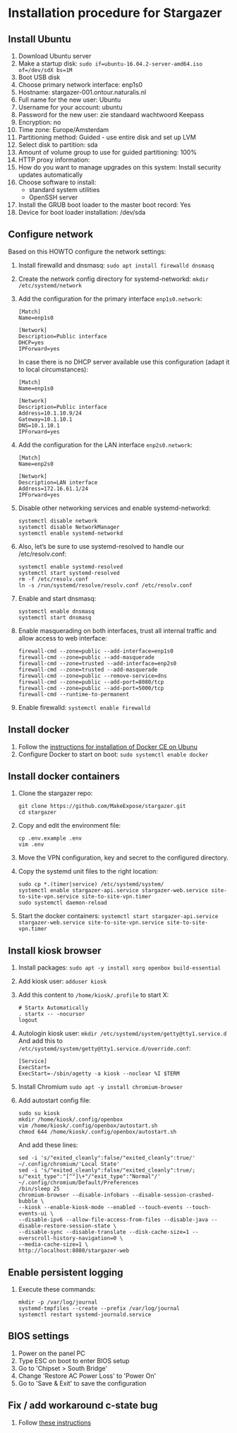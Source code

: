 # Installation procedure for Stargazer

## Install Ubuntu
1.  Download Ubuntu server
2.  Make a startup disk:
    `sudo if=ubuntu-16.04.2-server-amd64.iso of=/dev/sdX bs=1M`
3.  Boot USB disk
4.  Choose primary network interface: enp1s0
5.  Hostname: stargazer-001.ontour.naturalis.nl
6.  Full name for the new user: Ubuntu
7.  Username for your account: ubuntu
8.  Password for the new user: zie standaard wachtwoord Keepass
9.  Encryption: no
10. Time zone: Europe/Amsterdam
11. Partitioning method: Guided - use entire disk and set up LVM
12. Select disk to partition: sda
13. Amount of volume group to use for guided partitioning: 100%
14. HTTP proxy information: <blank>
15. How do you want to manage upgrades on this system: Install security updates automatically
16. Choose software to install:
    * standard system utilities
    * OpenSSH server
17. Install the GRUB boot loader to the master boot record: Yes
18. Device for boot loader installation: /dev/sda

## Configure network

Based on this HOWTO configure the network settings:
1. Install firewalld and dnsmasq:
  `sudo apt install firewalld dnsmasq`
2. Create the network config directory for systemd-networkd:
   `mkdir /etc/systemd/network`
3. Add the configuration for the primary interface `enp1s0.network`:

   ```
   [Match]
   Name=enp1s0

   [Network]
   Description=Public interface
   DHCP=yes
   IPForward=yes
   ```

   In case there is no DHCP server available use this configuration (adapt it to
   local circumstances):

   ```
   [Match]
   Name=enp1s0

   [Network]
   Description=Public interface
   Address=10.1.10.9/24
   Gateway=10.1.10.1
   DNS=10.1.10.1
   IPForward=yes
   ```

4. Add the configuration for the LAN interface `enp2s0.network`:

   ```
   [Match]
   Name=enp2s0

   [Network]
   Description=LAN interface
   Address=172.16.61.1/24
   IPForward=yes
   ```

5. Disable other networking services and enable systemd-networkd:
   ```
   systemctl disable network
   systemctl disable NetworkManager
   systemctl enable systemd-networkd
   ```
6. Also, let’s be sure to use systemd-resolved to handle our /etc/resolv.conf:
   ```
   systemctl enable systemd-resolved
   systemctl start systemd-resolved
   rm -f /etc/resolv.conf
   ln -s /run/systemd/resolve/resolv.conf /etc/resolv.conf
   ```
7. Enable and start dnsmasq:
   ```
   systemctl enable dnsmasq
   systemctl start dnsmasq
   ```

8. Enable masquerading on both interfaces, trust all internal traffic and allow access to web interface:
   ```
   firewall-cmd --zone=public --add-interface=enp1s0
   firewall-cmd --zone=public --add-masquerade
   firewall-cmd --zone=trusted --add-interface=enp2s0
   firewall-cmd --zone=trusted --add-masquerade
   firewall-cmd --zone=public --remove-service=dns
   firewall-cmd --zone=public --add-port=8080/tcp
   firewall-cmd --zone=public --add-port=5000/tcp
   firewall-cmd --runtime-to-permanent
   ```

9. Enable firewalld:
   `systemctl enable firewalld`

## Install docker
1. Follow the [instructions for installation of Docker CE on Ubunu](https://store.docker.com/editions/community/docker-ce-server-ubuntu)
2. Configure Docker to start on boot:
   `sudo systemctl enable docker`

## Install docker containers
1. Clone the stargazer repo:
   ```
   git clone https://github.com/MakeExpose/stargazer.git
   cd stargazer
   ```
2. Copy and edit the environment file:
   ```
   cp .env.example .env
   vim .env
   ```
3. Move the VPN configuration, key and secret to the configured directory.

4. Copy the systemd unit files to the right location:
   ```
   sudo cp *.(timer|service) /etc/systemd/system/
   systemctl enable stargazer-api.service stargazer-web.service site-to-site-vpn.service site-to-site-vpn.timer
   sudo systemctl daemon-reload
   ```

4. Start the docker containers:
   `systemctl start stargazer-api.service stargazer-web.service site-to-site-vpn.service site-to-site-vpn.timer`

## Install kiosk browser
1. Install packages:
   `sudo apt -y install xorg openbox build-essential`
2. Add kiosk user:
   `adduser kiosk`
3. Add this content to `/home/kiosk/.profile` to start X:
   ```
   # Startx Automatically
   . startx -- -nocursor
   logout
   ```
4. Autologin kiosk user:
   `mkdir /etc/systemd/system/getty@tty1.service.d`
   And add this to `/etc/systemd/system/getty@tty1.service.d/override.conf`:
   ```
   [Service]
   ExecStart=
   ExecStart=-/sbin/agetty -a kiosk --noclear %I $TERM
   ```
5. Install Chromium
   `sudo apt -y install chromium-browser`

6. Add autostart config file:
   ```
   sudo su kiosk
   mkdir /home/kiosk/.config/openbox
   vim /home/kiosk/.config/openbox/autostart.sh
   chmod 644 /home/kiosk/.config/openbox/autostart.sh
   ```
   And add these lines:
   ```
   sed -i 's/"exited_cleanly":false/"exited_cleanly":true/' ~/.config/chromium/'Local State'
   sed -i 's/"exited_cleanly":false/"exited_cleanly":true/; s/"exit_type":"[^"]\+"/"exit_type":"Normal"/' ~/.config/chromium/Default/Preferences
   /bin/sleep 25
   chromium-browser --disable-infobars --disable-session-crashed-bubble \
   --kiosk --enable-kiosk-mode --enabled --touch-events --touch-events-ui \
   --disable-ipv6 --allow-file-access-from-files --disable-java --disable-restore-session-state \
   --disable-sync --disable-translate --disk-cache-size=1 --overscroll-history-navigation=0 \
   --media-cache-size=1 \
   http://localhost:8080/stargazer-web
   ```

## Enable persistent logging

1. Execute these commands:
   ```
   mkdir -p /var/log/journal
   systemd-tmpfiles --create --prefix /var/log/journal
   systemctl restart systemd-journald.service
   ```

## BIOS settings

1. Power on the panel PC
2. Type ESC on boot to enter BIOS setup
3. Go to 'Chipset > South Bridge'
4. Change 'Restore AC Power Loss' to 'Power On'
5. Go to 'Save & Exit' to save the configuration

## Fix / add workaround c-state bug

1. Follow [these instructions](https://askubuntu.com/questions/803640/system-freezes-completely-with-intel-bay-trail/803649#803649)
